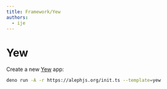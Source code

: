 ```yaml
---
title: Framework/Yew
authors:
  - ije
---
```


# Yew

Create a new [Yew](https://yew.rs) app:

```bash
deno run -A -r https://alephjs.org/init.ts --template=yew
```